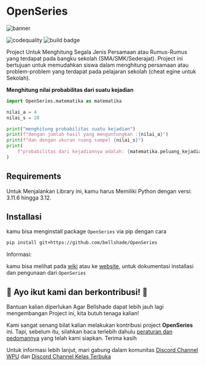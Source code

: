 # OpenSeries

![banner](.github/openSeries.png)

![codequality](https://img.shields.io/codacy/grade/06ba6d6d345f4c15bf8e5cc3eac19d4d?style=flat-square&logo=codacy)
![build badge](https://img.shields.io/github/actions/workflow/status/bellshade/OpenSeries/pythontesting.yml?style=flat-square&logo=github&label=Build%20(%20Linux%2C%20Windows%2C%20MacOS))

Project Untuk Menghitung Segala Jenis Persamaan atau Rumus-Rumus yang terdapat pada bangku sekolah (SMA/SMK/Sederajat).
Project ini bertujuan untuk memudahkan siswa dalam menghitung persamaan atau problem-problem yang terdapat pada pelajaran sekolah (cheat egine untuk Sekolah).

**Menghitung nilai probabilitas dari suatu kejadian**

```python
import OpenSeries.matematika as matematika

nilai_a = 4
nilai_s = 20

print("menghitung probabilitas suatu kejadian")
print(f"dengan jumlah hasil yang menguntungkan :{nilai_a}")
print(f"dan dengan ukuran ruang sampel {nilai_s}")
print(
    f"probabilitas dari kejadiannya adalah: {matematika.peluang_kejadian(nilai_a, nilai_s)}\n"
)
```

## Requirements

Untuk Menjalankan Library ini, kamu harus Memiliki Python dengan versi: 3.11.6 hingga 3.12.

## Installasi

kamu bisa menginstall package `OpenSeries` via pip dengan cara

```bash
pip install git+https://github.com/bellshade/OpenSeries
```

Informasi:

kamu bisa melihat pada [wiki](https://github.com/bellshade/OpenSeries/wiki) atau ke [website](openseries.pages.dev/), untuk dokumentasi installasi dan pengunaan dari `OpenSeries`

## 🤩 Ayo ikut kami dan berkontribusi! 🤩

Bantuan kalian diperlukan Agar Bellshade dapat lebih jauh lagi mengembangan Project ini, kita butuh tenaga kalian!

Kami sangat senang bilat kalian melakukan kontribusi project **OpenSeries** ini. Tapi, sebelum itu, silahkan baca terlebih dahulu [peraturan dan pedomannya](CONTRIBUTING.md) yang telah kami siapkan. Terima kasih

Untuk informasi lebih lanjut, mari gabung dalam komunitas [Discord Channel WPU](http://discord.gg/S4rrXQU) dan [Discord Channel Kelas Terbuka](https://discord.gg/eavqxxTU)
